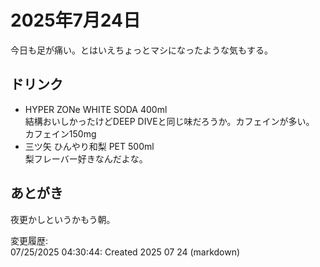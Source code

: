 # 2025年7月24日

今日も足が痛い。とはいえちょっとマシになったような気もする。

## ドリンク

- HYPER ZONe WHITE SODA 400ml  
結構おいしかったけどDEEP DIVEと同じ味だろうか。カフェインが多い。
カフェイン150mg
- 三ツ矢 ひんやり和梨 PET 500ml  
梨フレーバー好きなんだよな。

## あとがき

夜更かしというかもう朝。

変更履歴:  
07/25/2025 04:30:44: Created 2025 07 24 (markdown)  

